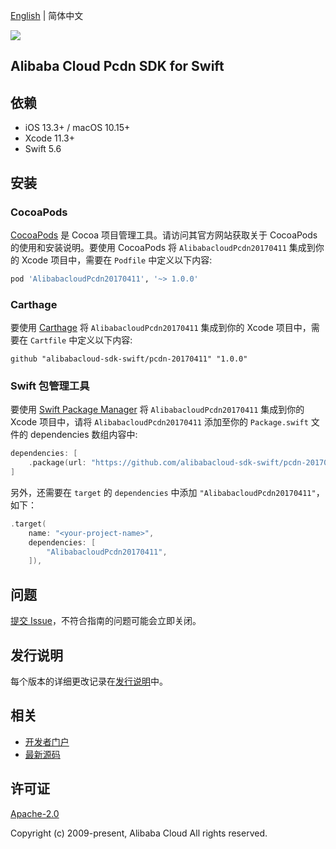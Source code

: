 [English](README.md) | 简体中文

![](https://aliyunsdk-pages.alicdn.com/icons/AlibabaCloud.svg)

## Alibaba Cloud Pcdn SDK for Swift

## 依赖

- iOS 13.3+ / macOS 10.15+
- Xcode 11.3+
- Swift 5.6

## 安装

### CocoaPods

[CocoaPods](https://cocoapods.org) 是 Cocoa 项目管理工具。请访问其官方网站获取关于 CocoaPods 的使用和安装说明。要使用 CocoaPods 将 `AlibabacloudPcdn20170411` 集成到你的 Xcode 项目中，需要在 `Podfile` 中定义以下内容:

```ruby
pod 'AlibabacloudPcdn20170411', '~> 1.0.0'
```

### Carthage

要使用 [Carthage](https://github.com/Carthage/Carthage) 将 `AlibabacloudPcdn20170411` 集成到你的 Xcode 项目中，需要在 `Cartfile` 中定义以下内容:

```ogdl
github "alibabacloud-sdk-swift/pcdn-20170411" "1.0.0"
```

### Swift 包管理工具

要使用 [Swift Package Manager](https://swift.org/package-manager/) 将 `AlibabacloudPcdn20170411` 集成到你的 Xcode 项目中，请将 `AlibabacloudPcdn20170411` 添加至你的 `Package.swift` 文件的 dependencies 数组内容中:

```swift
dependencies: [
    .package(url: "https://github.com/alibabacloud-sdk-swift/pcdn-20170411.git", from: "1.0.0")
]
```

另外，还需要在 `target` 的 `dependencies` 中添加 `"AlibabacloudPcdn20170411"`，如下：

```swift
.target(
    name: "<your-project-name>",
    dependencies: [
        "AlibabacloudPcdn20170411",
    ]),
```

## 问题

[提交 Issue](https://github.com/alibabacloud-sdk-swift/pcdn-20170411/issues/new)，不符合指南的问题可能会立即关闭。

## 发行说明

每个版本的详细更改记录在[发行说明](./ChangeLog.txt)中。

## 相关

* [开发者门户](https://next.api.aliyun.com/home)
* [最新源码](https://github.com/alibabacloud-sdk-swift/pcdn-20170411)

## 许可证

[Apache-2.0](http://www.apache.org/licenses/LICENSE-2.0)

Copyright (c) 2009-present, Alibaba Cloud All rights reserved.
